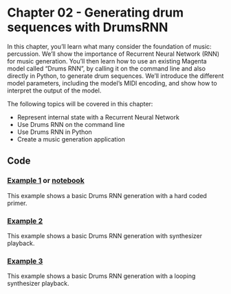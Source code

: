 # Chapter 02 - Generating drum sequences with DrumsRNN

In this chapter, you’ll learn what many consider the foundation of music: percussion. We’ll show the importance of Recurrent Neural Network (RNN) for music generation. You’ll then learn how to use an existing Magenta model called “Drums RNN”, by calling it on the command line and also directly in Python, to generate drum sequences. We’ll introduce the different model parameters, including the model’s MIDI encoding, and show how to interpret the output of the model.

The following topics will be covered in this chapter:

- Represent internal state with a Recurrent Neural Network
- Use Drums RNN on the command line
- Use Drums RNN in Python
- Create a music generation application

## Code

### [Example 1](01.py) or [notebook](notebook.ipynb)

This example shows a basic Drums RNN generation with a hard coded primer.

### [Example 2](02.py)

This example shows a basic Drums RNN generation with synthesizer playback.

### [Example 3](03.py)

This example shows a basic Drums RNN generation with a looping synthesizer playback.
